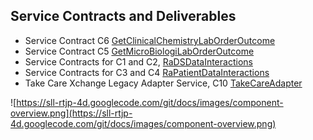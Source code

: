 ## Service Contracts and Deliverables ##

  * Service Contract C6 [GetClinicalChemistryLabOrderOutcome](GetClinicalChemistryLabOrderOutcome.md)
  * Service Contract C5 [GetMicroBiologiLabOrderOutcome](GetMicroBiologiLabOrderOutcome.md)
  * Service Contracts for C1 and C2, [RaDSDataInteractions](RaDSDataInteractions.md)
  * Service Contracts for C3 and C4  [RaPatientDataInteractions](RaPatientDataInteractions.md)
  * Take Care Xchange Legacy Adapter Service, C10 [TakeCareAdapter](TakeCareAdapter.md)

![https://sll-rtjp-4d.googlecode.com/git/docs/images/component-overview.png](https://sll-rtjp-4d.googlecode.com/git/docs/images/component-overview.png)